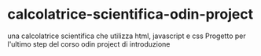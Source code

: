 # calcolatrice-scientifica-odin-project
una calcolatrice scientifica che utilizza html, javascript e css
Progetto per l'ultimo step del corso odin project di introduzione
